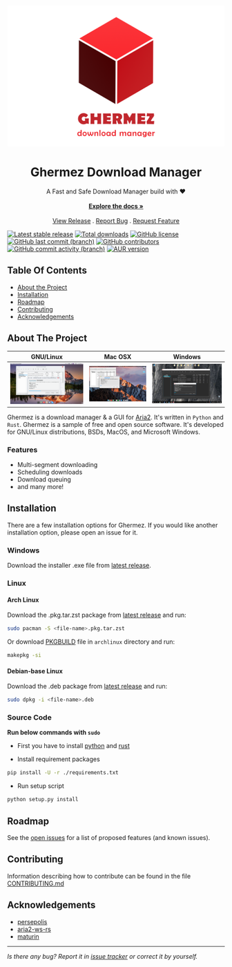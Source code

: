 <!-- markdownlint-disable MD033 -->
<!-- markdownlint-disable MD041 -->
<p align="center">
  <img src="./resources/ghermez-with-text.png" />
</p>
<h1 align="center">Ghermez Download Manager</h1>
<p align="center">
  A Fast and Safe Download Manager build with ❤️
  <br/>
  <br/>
  <a href="https://github.com/IamRezaMousavi/ghermez"><strong>Explore the docs »</strong></a>
  <br/>
  <br/>
  <a href="https://github.com/IamRezaMousavi/ghermez/releases">View Release</a>
  .
  <a href="https://github.com/IamRezaMousavi/ghermez/issues">Report Bug</a>
  .
  <a href="https://github.com/IamRezaMousavi/ghermez/issues">Request Feature</a>
</p>

[![Latest stable release](https://img.shields.io/github/v/release/IamRezaMousavi/ghermez)](https://github.com/IamRezaMousavi/ghermez/releases) [![Total downloads](https://img.shields.io/github/downloads/IamRezaMousavi/ghermez/total)](https://github.com/IamRezaMousavi/ghermez) [![GitHub license](https://img.shields.io/github/license/IamRezaMousavi/ghermez)](https://github.com/IamRezaMousavi/ghermez/blob/master/LICENSE) [![GitHub last commit (branch)](https://img.shields.io/github/last-commit/IamRezaMousavi/ghermez/master)](https://github.com/IamRezaMousavi/ghermez/commits/master) [![GitHub contributors](https://img.shields.io/github/contributors/IamRezaMousavi/ghermez)](https://github.com/IamRezaMousavi/ghermez/graphs/contributors) [![GitHub commit activity (branch)](https://img.shields.io/github/commit-activity/y/IamRezaMousavi/ghermez)](https://github.com/IamRezaMousavi/ghermez/commits/master) [![AUR version](https://img.shields.io/aur/version/ghermez)](https://aur.archlinux.org/packages/ghermez)

## Table Of Contents

- [About the Project](#about-the-project)
- [Installation](#installation)
- [Roadmap](#roadmap)
- [Contributing](#contributing)
- [Acknowledgements](#acknowledgements)

## About The Project

|GNU/Linux|Mac OSX|Windows|  
|:---:|:---:|:---:|
|![persepolis](./resources/screenshots/persepolis.png)|![mac](./resources/screenshots/mac.png)|![windows](./resources/screenshots/windows.png)|

Ghermez is a download manager & a GUI for [Aria2](https://github.com/aria2/aria2). It's written in `Python` and `Rust`. Ghermez is a sample of free and open source software. It's developed for GNU/Linux distributions, BSDs, MacOS, and Microsoft Windows.

### **Features**

- Multi-segment downloading
- Scheduling downloads
- Download queuing
- and many more!

## Installation

There are a few installation options for Ghermez. If you would like another installation option, please open an issue for it.

### Windows

Download the installer .exe file from [latest release](https://github.com/IamRezaMousavi/ghermez/releases/latest).

### Linux

#### Arch Linux

Download the .pkg.tar.zst package from [latest release](https://github.com/IamRezaMousavi/ghermez/releases/latest) and run:

```sh
sudo pacman -S <file-name>.pkg.tar.zst
```

Or download [PKGBUILD](./linux/archlinux/PKGBUILD) file in `archlinux` directory and run:

```sh
makepkg -si
```

#### Debian-base Linux

Download the .deb package from [latest release](https://github.com/IamRezaMousavi/ghermez/releases/latest) and run:

```sh
sudo dpkg -i <file-name>.deb
```

### Source Code

**Run below commands with `sudo`**

- First you have to install [python](https://www.python.org/downloads/) and [rust](https://www.rust-lang.org/tools/install)

- Install requirement packages

```sh
pip install -U -r ./requirements.txt
```

- Run setup script

```sh
python setup.py install
```

## Roadmap

See the [open issues](https://github.com/ShaanCoding/ReadME-Generator/issues) for a list of proposed features (and known issues).

## Contributing

Information describing how to contribute can be found in the file [CONTRIBUTING.md](./CONTRIBUTING.md)

## Acknowledgements

- [persepolis](https://github.com/persepolisdm/persepolis)
- [aria2-ws-rs](https://github.com/ComfyFluffy/aria2-ws-rs)
- [maturin](https://github.com/PyO3/maturin)

---
_Is there any bug? Report it in [issue tracker](https://github.com/IamRezaMousavi/ghermez/issues) or correct it by yourself._
